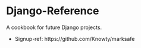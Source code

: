 # Django-Reference
A cookbook for future Django projects.

<ul>
<li>Signup-ref: <a>https://github.com/Knowty/marksafe</a> </li>
</ul>
